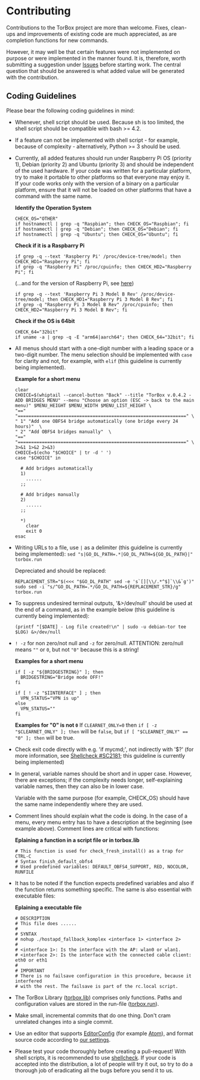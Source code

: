 # Contributing

Contributions to the TorBox project are more than welcome. Fixes, clean-ups and improvements of existing code are much appreciated, as are completion functions for new commands.

However, it may well be that certain features were not implemented on purpose or were implemented in the manner found. It is, therefore, worth submitting a suggestion under [Issues](https://github.com/radio24/TorBox/issues) before starting work. The central question that should be answered is what added value will be generated with the contribution.

## Coding Guidelines
Please bear the following coding guidelines in mind:
- Whenever, shell script should be used. Because sh is too limited, the shell script should be compatible with bash >= 4.2.

- If a feature can not be implemented with shell script - for example, because of complexity - alternatively, Python >= 3 should be used.

- Currently, all added features should run under Raspberry Pi OS (priority 1), Debian (priority 2) and Ubuntu (priority 3) and should be independent of the used hardware. If your code was written for a particular platform, try to make it portable to other platforms so that everyone may enjoy it. If your code works only with the version of a binary on a particular platform, ensure that it will not be loaded on other platforms that have a command with the same name.

  **Identify the Operation System**
  ```shell
  CHECK_OS="OTHER"
  if hostnamectl | grep -q "Raspbian"; then CHECK_OS="Raspbian"; fi
  if hostnamectl | grep -q "Debian"; then CHECK_OS="Debian"; fi
  if hostnamectl | grep -q "Ubuntu"; then CHECK_OS="Ubuntu"; fi
  ```

  **Check if it is a Raspbarry Pi**
  ```shell
  if grep -q --text 'Raspberry Pi' /proc/device-tree/model; then CHECK_HD1="Raspberry Pi"; fi
  if grep -q "Raspberry Pi" /proc/cpuinfo; then CHECK_HD2="Raspberry Pi"; fi
  ```

  (...and for the version of Raspberry Pi, see [here](https://gist.github.com/jperkin/c37a574379ef71e339361954be96be12))
  ```shell
  if grep -q --text 'Raspberry Pi 3 Model B Rev' /proc/device-tree/model; then CHECK_HD1="Raspberry Pi 3 Model B Rev"; fi
  if grep -q "Raspberry Pi 3 Model B Rev" /proc/cpuinfo; then CHECK_HD2="Raspberry Pi 3 Model B Rev"; fi
  ```

  **Check if the OS is 64bit**
  ```shell
  CHECK_64="32bit"
  if uname -a | grep -q -E "arm64|aarch64"; then CHECK_64="32bit"; fi
  ```

- All menus should start with a one-digit number with a leading space or a two-digit number. The menu selection should be implemented with `case` for clarity and not, for example, with `elif` (this guideline is currently being implemented).

  **Example for a short menu**
  ```shell
  clear
  CHOICE=$(whiptail --cancel-button "Back" --title "TorBox v.0.4.2 - ADD BRIDGES MENU" --menu "Choose an option (ESC -> back to the main menu)" $MENU_HEIGHT $MENU_WIDTH $MENU_LIST_HEIGHT \
  "==" "===============================================================" \
  " 1" "Add one OBFS4 bridge automatically (one bridge every 24 hours)"  \
  " 2" "Add OBFS4 bridges manually"  \
  "==" "===============================================================" \
  3>&1 1>&2 2>&3)
  CHOICE=$(echo "$CHOICE" | tr -d ' ')
  case "$CHOICE" in

    # Add bridges automatically
    1)
      ......
    ;;

    # Add bridges manually
    2)
      ......
    ;;

    *)
      clear
      exit 0
  esac
  ```

- Writing URLs to a file, use `|` as a delimiter (this guideline is currently being implemented):
  `sed "s|GO_DL_PATH=.*|GO_DL_PATH=${GO_DL_PATH}|" torbox.run`

  Depreciated and should be replaced:
  ```shell
  REPLACEMENT_STR="$(<<< "$GO_DL_PATH" sed -e 's`[][\\/.*^$]`\\&`g')"
  sudo sed -i "s/^GO_DL_PATH=.*/GO_DL_PATH=${REPLACEMENT_STR}/g" torbox.run
  ```

- To suppress undesired terminal outputs, '&>/dev/null' should be used at the end of a command, as in the example below (this guideline is currently being implemented):

  ```shell
  (printf "[$DATE] - Log file created!\n" | sudo -u debian-tor tee $LOG) &>/dev/null
  ```

- `! -z` for non zero/not null and `-z` for zero/null. ATTENTION: zero/null means `""` or `0`, but not `"0"` because this is a string!

  **Examples for a short menu**
  ```shell
  if [ -z "${BRIDGESTRING}" ]; then
    BRIDGESTRING="Bridge mode OFF!"
  fi

  if [ ! -z "$IINTERFACE" ] ; then
    VPN_STATUS="VPN is up"
  else
    VPN_STATUS=""
  fi
  ```

  **Examples for "0" is not `0`**
  If `CLEARNET_ONLY=0` then `if [ -z "$CLEARNET_ONLY" ]; then` will be `false`, but `if [ "$CLEARNET_ONLY" == "0" ]; then` will be true.


- Check exit code directly with e.g. 'if mycmd;', not indirectly with '$?' (for more information, see [Shellcheck #SC2181](https://github.com/koalaman/shellcheck/wiki/SC2181); this guideline is currently being implemented)

- In general, variable names should be short and in upper case. However, there are exceptions; if the complexity needs longer, self-explaining variable names, then they can also be in lower case.

  Variable with the same purpose (for example, CHECK_OS) should have the same name independently where they are used.

- Comment lines should explain what the code is doing. In the case of a menu, every menu entry has to have a description at the beginning (see example above). Comment lines are critical with functions:

  **Eplaining a function in a script file or in torbox.lib**
  ```shell
  # This function is used for check_fresh_install() as a trap for CTRL-C
  # Syntax finish_default_obfs4
  # Used predefined variables: DEFAULT_OBFS4_SUPPORT, RED, NOCOLOR, RUNFILE
  ```

- It has to be noted if the function expects predefined variables and also if the function returns something specific. The same is also essential with executable files:

  **Eplaining a executable file**
  ```shell
  # DESCRIPTION
  # This file does ......
  #
  # SYNTAX
  # nohup ./hostapd_fallback_komplex <interface 1> <interface 2>
  #
  # <interface 1>: Is the interface with the AP: wlan0 or wlan1.
  # <interface 2>: Is the interface with the connected cable client: eth0 or eth1
  #
  # IMPORTANT
  # There is no failsave configuration in this procedure, because it interfered
  # with the rest. The failsave is part of the rc.local script.
  ```

- The TorBox Library ([torbox.lib](https://github.com/radio24/TorBox/blob/master/lib/torbox.lib)) comprises only functions. Paths and configuration values are stored in the run-file ([torbox.run](https://github.com/radio24/TorBox/blob/master/run/torbox.run)).

- Make small, incremental commits that do one thing. Don't cram unrelated changes into a single commit.

- Use an editor that supports [EditorConfig](https://editorconfig.org/) (for example [Atom](https://atom.io)), and format source code according to [our settings](https://editorconfig.org/).

- Please test your code thoroughly before creating a pull-request! With shell scripts, it is recommended to use [shellcheck](https://github.com/koalaman/shellcheck). If your code is accepted into the distribution, a lot of people will try it out, so try to do a thorough job of eradicating all the bugs before you send it to us.
